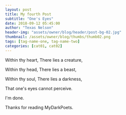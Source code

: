 ```yaml
---
layout: post
title: My fourth Post
subtitle: "One's Eyes"
date: 2018-09-12 05:45:00
author: "Texas Nelson"
header-img: "assets/owner/blog/header/post-bg-02.jpg"
thumbnail: /assets/owner/blog/thumbs/thumb02.png
tags: [tag-name-one, tag-name-two]
categories: [cat01, cat02]
---
```


Within thy heart, There lies a creature,

Within thy head, There lies a beast,

Within thy soul, There lies a darkness,

That one's eyes cannot perceive.


I'm done.

Thanks for reading MyDarkPoets.
